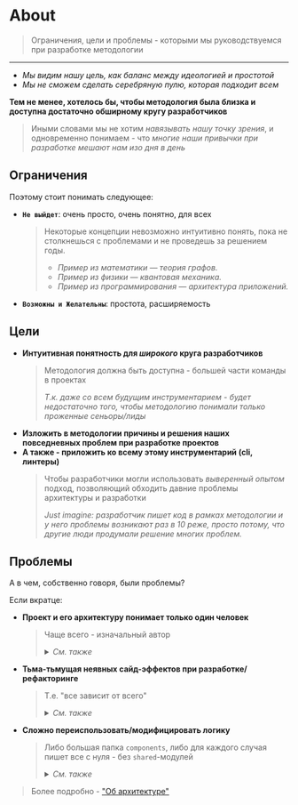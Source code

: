 # About

> Ограничения, цели и проблемы - которыми мы руководствуемся при разработке методологии

---

- *Мы видим нашу цель, как баланс между идеологией и простотой*
- *Мы не сможем сделать серебряную пулю, которая подходит всем*

**Тем не менее, хотелось бы, чтобы методология была близка и доступна достаточно обширному кругу разработчиков**

> Иными словами мы не хотим *навязывать нашу точку зрения*, и одновременно понимаем - что *многие наши привычки при разработке мешают нам изо дня в день*

## Ограничения
Поэтому стоит понимать следующее:

- **`Не выйдет`**: очень просто, очень понятно, для всех
    > Некоторые концепции невозможно интуитивно понять, пока не столкнешься с проблемами и не проведешь за решением годы.
    > - *Пример из математики — теория графов.*
    > - *Пример из физики — квантовая механика.*
    > - *Пример из программирования — архитектура приложений.*
- **`Возможны и Желательны`**: простота, расширяемость

## Цели
- **Интуитивная понятность для *широкого* круга разработчиков**
    > Методология должна быть доступна - большей части команды в проектах
    >
    > *Т.к. даже со всем будущим инструментарием - будет недостаточно того, чтобы методологию понимали только проженные сеньоры/лиды*
- **Изложить в методологии причины и решения наших повседневных проблем при разработке проектов**
- **А также - приложить ко всему этому инструментарий (cli, линтеры)**
    > Чтобы разработчики могли использовать *выверенный опытом* подход, позволяющий обходить давние проблемы архитектуры и разработки
    >
    > *Just imagine: разработчик пишет код в рамках методологии и у него проблемы возникают раз в 10 реже, просто потому, что другие люди продумали решение многих проблем.*

## Проблемы
А в чем, собственно говоря, были проблемы?

Если вкратце:
- **Проект и его архитектуру понимает только один человек**
  > Чаще всего - изначальный автор
  >
  > <details>
  > <summary><i>См. также</i></summary>
  > - *"Сложно добавить человека в разработку"*
  > - *"На каждую проблему - у каждого свое мнение как обходить" (позавидуем ангуляру)*
  > - *"Не понимаю что происходит в этом большом куске монолита"*
  > - *и т.д.*
  > </details>

- **Тьма-тьмущая неявных сайд-эффектов при разработке/рефакторинге**
  > Т.е. "все зависит от всего"
  >
  > <details>
  > <summary><i>См. также</i></summary>
  > - *"Фича импортит фичу"*
  > - *"Я обновил(а) стор одной страницы, а отвалился функционал на другой"*
  > - *"Логика размазана по всему приложению, и невозможно отследить - где начало, где конец"*
  > - *и т.д.*
  > </details>

- **Сложно переиспользовать/модифицировать логику**
  > Либо большая папка `components`, либо для каждого случая пишет все с нуля - без `shared`-модулей
  >
  > <details>
  > <summary><i>См. также</i></summary>
  > - *"У меня в проекте есть n-реализаций одной и той же бизнес-логики, за что приходится ежедневно расплачиваться"*
  > - *"В проекте есть 6 разных компонентов кнопки/попапа/..."*
  > - *"Свалка хелперов"*
  > - *и т.д.*
  > </details>

> Более подробно - ["Об архитектуре"](./about/architecture.md)
